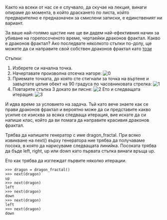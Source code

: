 Както на всеки от нас се е случвало, да скучае на лекция, винаги опираме до момента,
в който драскането по листа, който предварително е предназначен за смислени записки,
е единственият ни вариант.

За ваше най-голямо щастие ние ще ви дадем най-ефективния начин за убиване на горепосоченото време,
чертаейки драконов фрактал. Какво е драконов фрактал? Ако последвате няколкото стъпки по-долу,
ще можете да си направите свой собствен драконов фрактал като [този](http://upload.wikimedia.org/wikipedia/commons/thumb/6/69/Fractal_dragon_curve.jpg/220px-Fractal_dragon_curve.jpg)

Стъпки:
1. Изберете си начална точка.
2. Начертавате произволна отсечка нагоре: ![0](https://raw.github.com/fmi/python-homework/master/2013/challenges/static/dragons/0.png)
3. Приемате точката, до която сте стигнали за точка на въртене и завъртате целия обект на 90 градуса по часовниковата стрелка: ![1](https://raw.github.com/fmi/python-homework/master/2013/challenges/static/dragons/1.png)
4. Повтаряте стъпка 3 докато ви писне: ![2](https://raw.github.com/fmi/python-homework/master/2013/challenges/static/dragons/2.png)
Ето и следващата итерация: ![3](https://raw.github.com/fmi/python-homework/master/2013/challenges/static/dragons/3.png)

И идва време за условието на задача. Тъй като вече знаете как се прави драконов фрактал
и вероятно може да си представите какво усилие се изисква за всяка следваща итерация,
вие искате да си напише клас, който да ви помага да направите красивия драконов фрактал.

Трябва да напишете генератор с име dragon_fractal. При всяко извикване на next()
върху генератора ние трябва да получаваме посока, в която да нарисуваме следващата линийка.
Посоката трябва да бъде left, right, up или down като първата стъпка винаги връща up.

Ето как трябва да изглеждат първите няколко итерации.

    >>> dragon = dragon_fractal()
    >>> next(dragon)
    up
    >>> next(dragon)
    left
    >>> next(dragon)
    down
    >>> next(dragon)
    left
    >>> next(dragon)
    down
